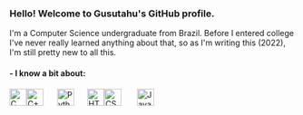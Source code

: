 ### Hello! Welcome to Gusutahu's GitHub profile.
I'm a Computer Science undergraduate from Brazil. Before I entered college I've never really learned anything about that, so as I'm writing this (2022), I'm still pretty new to all this.

#### - I know a bit about:

<img src="https://cdn.jsdelivr.net/gh/devicons/devicon/icons/c/c-original.svg" width="30" height="30" title="C Logo" alt="C" /><img src="https://cdn.jsdelivr.net/gh/devicons/devicon/icons/cplusplus/cplusplus-original.svg" width="30" height="30" title="C++ Logo" alt="C++" />&nbsp;&nbsp;&nbsp;&nbsp;&nbsp;&nbsp;<img src="https://cdn.jsdelivr.net/gh/devicons/devicon/icons/python/python-original.svg" width="30" height="30" title="Python Logo" alt="Python" />&nbsp;&nbsp;&nbsp;&nbsp;&nbsp;&nbsp;<img src="https://cdn.jsdelivr.net/gh/devicons/devicon/icons/html5/html5-original.svg" width="30" height="30" title="HTML Logo" alt="HTML" /><img src="https://cdn.jsdelivr.net/gh/devicons/devicon/icons/css3/css3-original.svg" width="30" height="30" title="CSS Logo" alt="CSS" />&nbsp;&nbsp;&nbsp;&nbsp;&nbsp;&nbsp;&nbsp;<img src="https://cdn.jsdelivr.net/gh/devicons/devicon/icons/javascript/javascript-plain.svg" width="30" height="30" title="JavaScript Logo" alt="JavaScript" />

<!--
**OhGusutahu/OhGusutahu** is a ✨ _special_ ✨ repository because its `README.md` (this file) appears on your GitHub profile.

Here are some ideas to get you started:

- 🔭 I’m currently working on ...
- 🌱 I’m currently learning ...
- 👯 I’m looking to collaborate on ...
- 🤔 I’m looking for help with ...
- 💬 Ask me about ...
- 📫 How to reach me: ...
- 😄 Pronouns: ...
- ⚡ Fun fact: ...
-->
